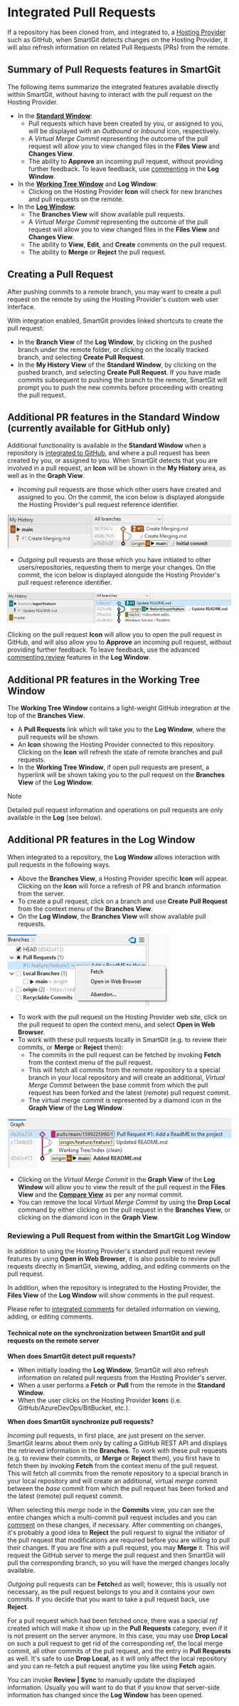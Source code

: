 # Integrated Pull Requests

If a repository has been cloned from, and integrated to, a [Hosting Provider](index.md) such as GitHub, when SmartGit detects changes on the Hosting Provider, it will also refresh information on related Pull Requests (PRs) from the remote.

## Summary of Pull Requests features in SmartGit

The following items summarize the integrated features available directly within SmartGit, without having to interact with the pull request on the Hosting Provider.

- In the [**Standard Window**](#additional-pr-features-in-the-standard-window-currently-available-for-github-only):
  - Pull requests which have been created by you, or assigned to you, will be displayed with an *Outbound* or *Inbound* icon, respectively.
  - A *Virtual Merge Commit* representing the outcome of the pull request will allow you to view changed files in the **Files View** and **Changes View**.
  - The ability to **Approve** an incoming pull request, without providing further feedback.
    To leave feedback, use [commenting](Integrated-PullRequest-Comments.md) in the **Log Window**.
- In the [**Working Tree Window**](#additional-pr-features-in-the-working-tree-window) and **Log Window**:
  - Clicking on the Hosting Provider **Icon** will check for new branches and pull requests on the remote.
- In the [**Log Window**](#additional-pr-features-in-the-log-window):
  - The **Branches View** will show available pull requests.
  - A *Virtual Merge Commit* representing the outcome of the pull request will allow you to view changed files in the **Files View** and **Changes View**.
  - The ability to **View**, **Edit**, and **Create** comments on the pull request.
  - The ability to **Merge** or **Reject** the pull request.

## Creating a Pull Request

After pushing commits to a remote branch, you may want to create a pull request on the remote by using the Hosting Provider's custom web user interface.

With integration enabled, SmartGit provides linked shortcuts to create the pull request:
- In the **Branch View** of the **Log Window**, by clicking on the pushed branch under the remote folder, or clicking on the locally tracked branch, and selecting **Create Pull Request**.
- In the **My History View** of the **Standard Window**, by clicking on the pushed branch, and selecting **Create Pull Request**.
If you have made commits subsequent to pushing the branch to the remote, SmartGit will prompt you to push the new commits before proceeding with creating the pull request.

## Additional PR features in the Standard Window (currently available for GitHub only)

Additional functionality is available in the **Standard Window** when a repository is [integrated to GitHub](GitHub-integration.md), and where a pull request has been created by you, or assigned to you.
When SmartGit detects that you are involved in a pull request, an **Icon** will be shown in the **My History** area, as well as in the **Graph View**.

- *Incoming* pull requests are those which other users have created and assigned to you.
  On the commit, the icon below is displayed alongside the Hosting Provider's pull request reference identifier.

![Incoming Pull Request in the Standard Window](../images/Integrations-StandardWindow-IncomingPullRequest.png)

- *Outgoing* pull requests are those which you have initiated to other users/repositories, requesting them to merge your changes.
  On the commit, the icon below is displayed alongside the Hosting Provider's pull request reference identifier.

![Outgoing Pull Request in the Standard Window](../images/Integrations-StandardWindow-OutgoingPullRequest.png)

Clicking on the pull request **Icon** will allow you to open the pull request in GitHub, and will also allow you to **Approve** an incoming pull request, without providing further feedback.
To leave feedback, use the advanced [commenting review](Integrated-PullRequest-Comments.md) features in the **Log Window**.

## Additional PR features in the Working Tree Window

The **Working Tree Window** contains a light-weight GitHub integration at the top of the **Branches View**.
- A **Pull Requests** link which will take you to the **Log Window**, where the pull requests will be shown.
- An **Icon** showing the Hosting Provider connected to this repository.
  Clicking on the **Icon** will refresh the state of remote branches and pull requests.
- In the **Working Tree Window**, if open pull requests are present, a hyperlink will be shown taking you to the pull request on the **Branches View** of the **Log Window**.

> [!NOTE]
> Detailed pull request information and operations on pull requests are only available in the **Log** (see below).

## Additional PR features in the Log Window

When integrated to a repository, the **Log Window** allows interaction with pull requests in the following ways.

- Above the **Branches View**, a Hosting Provider specific **Icon** will appear.
  Clicking on the **Icon** will force a refresh of PR and branch information from the server.
- To create a pull request, click on a branch and use **Create Pull Request** from the context menu of the **Branches View**.
- On the **Log Window**, the **Branches View** will show available pull requests.

![Pull Requests under the Log Window Branches View](../images/Integrations-Branches-PullRequests.png)

- To work with the pull request on the Hosting Provider web site, click on the pull request to open the context menu, and select **Open in Web Browser**.
- To work with these pull requests locally in SmartGit (e.g. to review their commits, or **Merge** or **Reject** them):
  - The commits in the pull request can be fetched by invoking **Fetch** from the context menu of the pull request.
  - This will fetch all commits from the remote repository to a special branch in your local repository and will create an additional, *Virtual Merge Commit* between the base commit from which the pull request has been forked and the latest (remote) pull request commit.
  - The virtual merge commit is represented by a diamond icon in the **Graph View** of the **Log Window**.

![Pull Requests under the Log Window Branches View](../images/Integrations-PullRequest-VirtualMergeCommit.png)

  - Clicking on the *Virtual Merge Commit* in the **Graph View** of the **Log Window** will allow you to view the result of the pull request in the **Files View** and the [**Compare View**](../GUI/Compare-View.md) as per any normal commit.
  - You can remove the local *Virtual Merge Commit* by using the **Drop Local** command by either clicking on the pull request in the **Branches View**, or clicking on the diamond icon in the **Graph View**.

### Reviewing a Pull Request from within the SmartGit Log Window

In addition to using the Hosting Provider's standard pull request review features by using **Open in Web Browser**, it is also possible to review pull requests directly in SmartGit, viewing, adding, and editing comments on the pull request.

In addition, when the repository is integrated to the Hosting Provider, the **Files View** of the **Log Window** will show comments in the pull request.

Please refer to [integrated comments](Integrated-PullRequest-Comments.md) for detailed information on viewing, adding, or editing comments.

#### Technical note on the synchronization between SmartGit and pull requests on the remote server

**When does SmartGit detect pull requests?**
- When initially loading the **Log Window**, SmartGit will also refresh information on related pull requests from the Hosting Provider's server.
- When a user performs a **Fetch** or **Pull** from the remote in the **Standard Window**.
- When the user clicks on the Hosting Provider **Icon**s (i.e. GitHub/AzureDevOps/BitBucket, etc.).

**When does SmartGit synchronize pull requests?**

*Incoming* pull requests, in first place, are just present on the server.
SmartGit learns about them only by calling a GitHub REST API and displays the retrieved information in the **Branches**.
To work with these pull requests (e.g. to review their commits, or **Merge** or **Reject** them), you first have to fetch them by invoking **Fetch** from the context menu of the pull request.
This will fetch all commits from the remote repository to a special branch in your local repository and will create an additional, virtual *merge* commit between the *base* commit from which the pull request has been forked and the latest (remote) pull request commit.

When selecting this *merge* node in the **Commits** view, you can see the entire changes which a multi-commit pull request includes and you can [comment](Integrated-PullRequest-Comments.md) on these changes, if necessary.
After commenting on changes, it's probably a good idea to **Reject** the pull request to signal the initiator of the pull request that modifications are required before you are willing to pull their changes.
If you are fine with a pull request, you may **Merge** it.
This will request the GitHub server to merge the pull request and then SmartGit will pull the corresponding branch, so you will have the merged changes locally available.

*Outgoing* pull requests can be **Fetch**ed as well; however, this is usually not necessary, as the pull request belongs to you and it contains your own commits.
If you decide that you want to take a pull request back, use **Reject**.

For a pull request which had been fetched once, there was a special *ref* created which will make it show up in the **Pull Requests** category, even if it is not present on the server anymore.
In this case, you may use **Drop Local** on such a pull request to get rid of the corresponding ref, the local merge commit, all other commits of the pull request, and the entry in **Pull Requests** as well.
It's safe to use **Drop Local**, as it will only affect the local repository and you can re-fetch a pull request anytime you like using **Fetch** again.

You can invoke **Review \| Sync** to manually update the displayed information.
Usually you will want to do that if you know that server-side information has changed since the **Log Window** has been opened.
